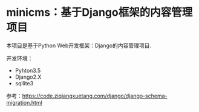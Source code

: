 # minicms：基于Django框架的内容管理项目

本项目是基于Python Web开发框架：Django的内容管理项目.

开发环境：
* Pyhton3.5
* Django2.X
* sqllite3

参考：https://code.ziqiangxuetang.com/django/django-schema-migration.html
